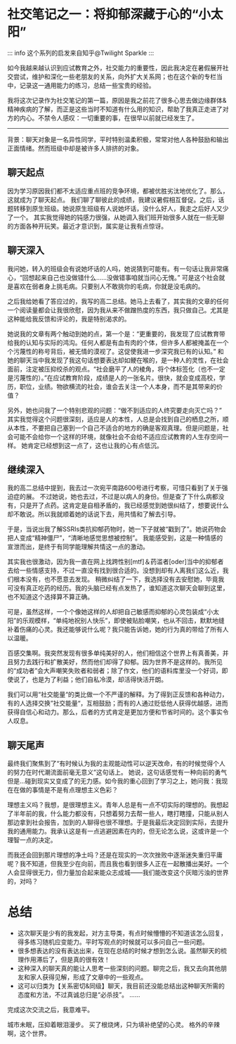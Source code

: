 # 社交笔记之一：将抑郁深藏于心的“小太阳”

::: info
这个系列的启发来自知乎@Twilight Sparkle
:::

如今我越来越认识到应试教育之外，社交能力的重要性，因此我决定在暑假展开社交尝试，维护和深化一些老朋友的关系，向外扩大关系网；也在这个新的专栏当中，记录这一通用能力的练习，总结一些宝贵的经验。

我将这次记录作为社交笔记的第一篇，原因是我之前花了很多心思去做边缘群体&精神疾病的了解，而正是这些当时不知道有什么用的知识，帮助了我真正走进了对方的内心。不禁令人感叹：一切重要的事，在很早以前就已经发生了。

---

背景：聊天对象是一名异性同学，平时特别温柔积极，常常对他人各种鼓励和输出正面情绪。然而班级中却是被许多人排挤的对象。

## 聊天起点
因为学习原因我们都不太适应重点班的竞争环境，都被优胜劣汰地优化了。那么，这就成为了聊天起点。
我们聊了聊彼此的成绩，我建议暑假相互督促。之后，话题转移到原生班级。她说原生班级有人说她坏话，没什么好人，我走之后好人又少了一个。
其实我觉得她的钝感力很强，从她调入我们班开始很多人就在一些无聊的方面各种开玩笑。最近才意识到，属实是让我有点惊讶。

## 聊天深入
我问她，转入的班级会有说她坏话的人吗，她说猜到可能有。有一句话让我非常痛心，“回想起来自己也没做错什么……没做错事咱就当问心无愧。”
可是这个社会就是喜欢在弱者身上挑毛病。只要别人不敢挑你的毛病，你就是没毛病的。

之后我给她看了答应过的，我写的高二总结。她马上去看了，其实我的文章的任何一个阅读量都会让我很欣慰，因为我从来不做蹭热度的东西，我只做自己。尤其是这种能给我反馈和评论的，我是特别渴求的。

她说我的文章有两个触动到她的点，第一个是：“更重要的，我发现了应试教育带给我的认知与实际的鸿沟。任何人都是有血有肉的个体，但许多人都被掩盖在一个个污蔑性的称号背后，被无情的漠视了。这促使我进一步深究我已有的认知。”
和她的聊天当中我发现了我这句话想要表达却如鲠在喉的，是一种人的灵性，在社会面前，注定被压抑绞杀的观点。“社会磨平了人的棱角，将个体标签化（也不一定是污蔑性的）。”在应试教育阶段，成绩是人的一张名片。很快，就会变成高校，学历，职位，业绩。物欲横流的社会，谁会去关注一个人本身，而不是其带来的价值？

另外，她也问我了一个特别悲观的问题：“做不到适应的人终究要走向灭亡吗？”
其实我觉得这个问题很深刻，适应是人的本性，人总是会找到自己的栖息之所，顺从本性，不要把自己塞到一个自己不适合的地方的确是客观真理。但是问题是，社会可能不会给你一个这样的环境，就像社会不会给不适应应试教育的人生存空间一样。
她肯定已经想到这一点了，这也让我的心有点低沉。

## 继续深入
我的高二总结中提到，我去过一次宛平南路600号进行考察，可惜只看到了关于强迫症的展。
不过她说，她也去过，不过是以病人的身份。但是查了下什么病都没有，只是开了点药。这肯定是自相矛盾的，我已经感觉到她很纠结了，想要说什么却不敢说。所以我就顺着她的话说下去，用共情和了解去引导。

于是，当说出我了解SSRIs类抗抑郁药物时，她一下子就被“戳到了”。她说药物会把人变成“精神僵尸”，“清晰地感觉思想被控制”。
我能感受到，这是一种情感的宣泄而出，是终于有同学能理解共情这一点的激动。

其实我也很激动，因为我一直在网上找跨性别[mtf]＆药滥者[oder]当中的抑郁者去给一些情感支持，不过一直没有找到很合适的。没想到却有人离我们这么近，我们根本没有，也不愿意去发现。
稍微纠结了一下，我选择没有去安慰她，毕竟我可没有真正吃药的经历。我的头脑已经有点发热了，谁知道这次聊天会聊到这里，也不知道这个选择算不算正确。

可是，虽然这样，一个个像她这样的人却把自己敏感而抑郁的心灵包装成“小太阳”的乐观模样，“单纯地祝别人快乐”，即使被贴脸嘲笑，也从不回击，默默地缝补着伤痛的心灵。我还能够说什么呢？我只能告诉她，她的行为真的带给了所有人以温暖。
 
百感交集啊。我突然发现有很多单纯美好的人，他们相信这个世界上有真善美，并且努力去践行和扩散美好，然而他们却得了抑郁。因为世界不是这样的。我所见的“成功者”会大声嘲笑失败者和弱者；除了作文，他们的语料库里没一个好词，即使说了，也是为了利益；他们自私冷漠，却活得快活开朗。

我们可以用“社交能量“的类比做一个不严谨的解释。为了得到正反馈和各种动力，有的人选择交换”社交能量“，互相鼓励；而有的人通过贬低他人获得优越感，进而获得自信心和动力。那么，后者的方式肯定是更加方便和节省时间的。这个事实令人叹息。

## 聊天尾声
最终我们聚焦到了“有时候认为我的主观能动性可以逆天改命，有的时候觉得个人的努力在时代潮流面前毫无意义”这句话上。
她说，这句话感觉有一种向前的勇气但是…碰到现实又变成了的无力感。如今我的重心回到了学习之上，她问我：我现在在做的事情是不是有点理想主义色彩？

理想主义吗？我想，是很理想主义。青年人总是有一点不切实际的理想的。我想起了半年前的我，什么能力都没有，只想着努力去帮一些人，瞎打瞎撞，只能从别人那边拿到社会报告，加到的人聊得也很不理想。于是我最后决定回到实际，去提升我的通用能力。我承认这是有一点逃避因素在内的，但无论怎么说，这或许是一个理智一点的决定。

而我还会回到那片理想的净土吗？还是在现实的一次次挫败中逐渐迷失重归平庸呢？我不知道，但我至少在向前，而且我也看到很多人正在一起散播出美好。一个人会显得很无力，但力量加合起来能众志成城——我们能改变这个灰暗污浊的世界的，对吗？

# 总结
- 这次聊天是少有的我发起，对方主导类，有点时候懵懵的不知道该怎么回复，得多练习随机应变能力。平时写观点的时候就可以多问自己一些问题。
- 很多想表达的没有表达出来，在现在总结的时候才想到怎么说。虽然聊天的梳理作用滞后了，但是真的很有效！
- 这种深入的聊天真的能让人思考一些深刻的问题。聊完之后，我又去向其他朋友和家人获得见解，形成了文章中的一些观点。
- 这可以归类为【关系密切&同级】聊天，我目前还没能总结出这种聊天所需的态度和方法，不过真诚总归是“必杀技”。
……

完成这次交流之后，我意难平。

城市未眠，压抑着眼泪漫步。
买了根烧烤，只为填补绝望的心灵。
格外的辛辣啊，这个世界。






